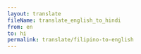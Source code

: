 ```yaml
--- 
layout: translate 
fileName: translate_english_to_hindi 
from: en
to: hi 
permalink: translate/filipino-to-english
---
```


